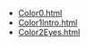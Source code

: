 * [Color0.html](Color0.html)
* [Color1Intro.html](Color1Intro.html)
* [Color2Eyes.html](Color2Eyes.html)
